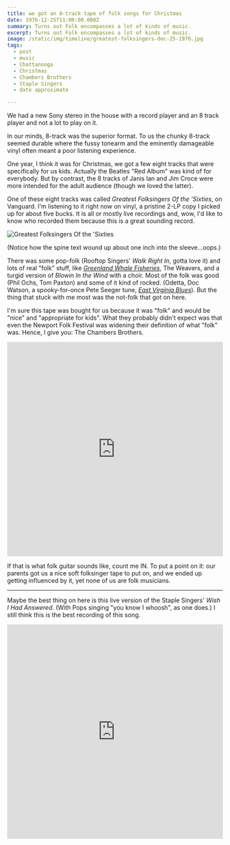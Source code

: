 ```yaml
---
title: we got an 8-track tape of folk songs for Christmas
date: 1976-12-25T11:00:00.000Z
summary: Turns out Folk encompasses a lot of kinds of music.
excerpt: Turns out Folk encompasses a lot of kinds of music.
image: /static/img/timeline/greatest-folksingers-dec-25-1976.jpg
tags:
  - post 
  - music
  - Chattanooga
  - Christmas
  - Chambers Brothers
  - Staple Singers
  - date approximate

---
```


We had a new Sony stereo in the house with a record player and an 8 track player and not a lot to play on it.

In our minds, 8-track was the superior format. To us the chunky 8-track seemed durable where the fussy tonearm and the eminently damageable vinyl often meant a poor listening experience.

One year, I think it was for Christmas, we got a few eight tracks that were specifically for us kids. Actually the Beatles "Red Album" was kind of for everybody. But by contrast, the 8 tracks of Janis Ian and Jim Croce were more intended for the adult audience (though we loved the latter).

One of these eight tracks was called _Greatest Folksingers Of the 'Sixties_, on Vanguard. I'm listening to it right now on vinyl, a pristine 2-LP copy I picked up for about five bucks. It is all or mostly live recordings and, wow, I'd like to know who recorded them because this is a great sounding record.

![Greatest Folksingers Of the 'Sixties](/static/img/timeline/greatest-folksingers-dec-25-1976.jpg "Greatest Folksingers Of the 'Sixties")

(Notice how the spine text wound up about one inch into the sleeve...oops.)

There was some pop-folk (Rooftop Singers' _Walk Right In_, gotta love it) and lots of real "folk" stuff, like [_Greenland Whale Fisheries_](https://www.youtube.com/watch?v=A79-0mYkbJA), The Weavers, and a turgid version of _Blowin In the Wind_ with a choir. Most of the folk was good (Phil Ochs, Tom Paxton) and some of it kind of rocked. (Odetta, Doc Watson, a spooky-for-once Pete Seeger tune, [_East Virginia Blues_](https://www.youtube.com/watch?v=euTfJs_M58E)). But the thing that stuck with me most was the not-folk that got on here. 

I'm sure this tape was bought for us because it was "folk" and would be "nice" and "appropriate for kids". What they probably didn't expect was that even the Newport Folk Festival was widening their definition of what "folk" was. Hence, I give you: The Chambers Brothers.

<iframe width="100%" height="500" src="https://www.youtube.com/embed/TG566wathAo" frameborder="0" allow="accelerometer; autoplay; clipboard-write; encrypted-media; gyroscope; picture-in-picture" allowfullscreen></iframe>

If that is what folk guitar sounds like, count me IN. To put a point on it: our parents got us a nice soft folksinger tape to put on, and we ended up getting influenced by it, yet none of us are folk musicians.

-----

Maybe the best thing on here is this live version of the Staple Singers' _Wish I Had Answered_. (With Pops singing "you know I whoosh", as one does.) I still think this is the best recording of this song.

<iframe width="100%" height="500" src="https://www.youtube.com/embed/7j1iyimzhhg" frameborder="0" allow="accelerometer; autoplay; clipboard-write; encrypted-media; gyroscope; picture-in-picture" allowfullscreen></iframe>

